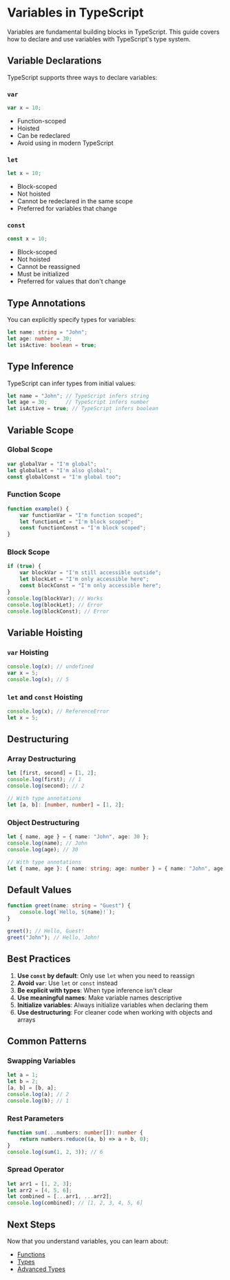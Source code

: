# Variables in TypeScript

Variables are fundamental building blocks in TypeScript. This guide covers how to declare and use variables with TypeScript's type system.

## Variable Declarations

TypeScript supports three ways to declare variables:

### `var`

```typescript
var x = 10;
```

- Function-scoped
- Hoisted
- Can be redeclared
- Avoid using in modern TypeScript

### `let`

```typescript
let x = 10;
```

- Block-scoped
- Not hoisted
- Cannot be redeclared in the same scope
- Preferred for variables that change

### `const`

```typescript
const x = 10;
```

- Block-scoped
- Not hoisted
- Cannot be reassigned
- Must be initialized
- Preferred for values that don't change

## Type Annotations

You can explicitly specify types for variables:

```typescript
let name: string = "John";
let age: number = 30;
let isActive: boolean = true;
```

## Type Inference

TypeScript can infer types from initial values:

```typescript
let name = "John"; // TypeScript infers string
let age = 30;      // TypeScript infers number
let isActive = true; // TypeScript infers boolean
```

## Variable Scope

### Global Scope

```typescript
var globalVar = "I'm global";
let globalLet = "I'm also global";
const globalConst = "I'm global too";
```

### Function Scope

```typescript
function example() {
    var functionVar = "I'm function scoped";
    let functionLet = "I'm block scoped";
    const functionConst = "I'm block scoped";
}
```

### Block Scope

```typescript
if (true) {
    var blockVar = "I'm still accessible outside";
    let blockLet = "I'm only accessible here";
    const blockConst = "I'm only accessible here";
}
console.log(blockVar); // Works
console.log(blockLet); // Error
console.log(blockConst); // Error
```

## Variable Hoisting

### `var` Hoisting

```typescript
console.log(x); // undefined
var x = 5;
console.log(x); // 5
```

### `let` and `const` Hoisting

```typescript
console.log(x); // ReferenceError
let x = 5;
```

## Destructuring

### Array Destructuring

```typescript
let [first, second] = [1, 2];
console.log(first); // 1
console.log(second); // 2

// With type annotations
let [a, b]: [number, number] = [1, 2];
```

### Object Destructuring

```typescript
let { name, age } = { name: "John", age: 30 };
console.log(name); // John
console.log(age); // 30

// With type annotations
let { name, age }: { name: string; age: number } = { name: "John", age: 30 };
```

## Default Values

```typescript
function greet(name: string = "Guest") {
    console.log(`Hello, ${name}!`);
}

greet(); // Hello, Guest!
greet("John"); // Hello, John!
```

## Best Practices

1. **Use `const` by default**: Only use `let` when you need to reassign
2. **Avoid `var`**: Use `let` or `const` instead
3. **Be explicit with types**: When type inference isn't clear
4. **Use meaningful names**: Make variable names descriptive
5. **Initialize variables**: Always initialize variables when declaring them
6. **Use destructuring**: For cleaner code when working with objects and arrays

## Common Patterns

### Swapping Variables

```typescript
let a = 1;
let b = 2;
[a, b] = [b, a];
console.log(a); // 2
console.log(b); // 1
```

### Rest Parameters

```typescript
function sum(...numbers: number[]): number {
    return numbers.reduce((a, b) => a + b, 0);
}
console.log(sum(1, 2, 3)); // 6
```

### Spread Operator

```typescript
let arr1 = [1, 2, 3];
let arr2 = [4, 5, 6];
let combined = [...arr1, ...arr2];
console.log(combined); // [1, 2, 3, 4, 5, 6]
```

## Next Steps

Now that you understand variables, you can learn about:
- [Functions](./functions.md)
- [Types](./types.md)
- [Advanced Types](../advanced/interfaces.md) 